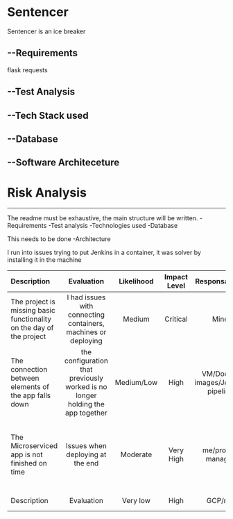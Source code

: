 # Sentencer
Sentencer is an ice breaker

## --Requirements
flask
requests


## --Test Analysis


## --Tech Stack used


## --Database


## --Software Architeceture


# Risk Analysis
<hr>

The readme must be exhaustive, the main structure will be written.
-Requirements
-Test analysis
-Technologies used
-Database

This needs to be done
-Architecture



I run into issues trying to put Jenkins in a container, it was solver by installing it in the machine





| Description |Evaluation| Likelihood  | Impact Level | Responsability |  Response  |  Control Measures  
| :---        | :----:   |  :----:     |  :----:      |  :----:        |  :----:    |---:
| The project is missing basic functionality on the day of the project | I had issues with connecting containers, machines or deploying| Medium  | Critical | Mine |    |  Work on the basic foundation of the app early on and build on top 
| The connection between elements of the app falls down | the configuration that previously worked is no longer holding the app together | Medium/Low  | High | VM/Docker images/Jenkins pipelina |  Use a redundant Microservices aplication allocated for this purpose  |  Create a Redundant application as a back up
|The Microserviced app is not finished on time|	Issues when deploying at the end| Moderate |	Very High | me/project manager	| Show the finished bits |	Have a working pipeline and infrastructure early on so we can test as we deploy (CI)
|Description|	Evaluation| Very low |	High | GCP/me	| Response |	Control Measures
